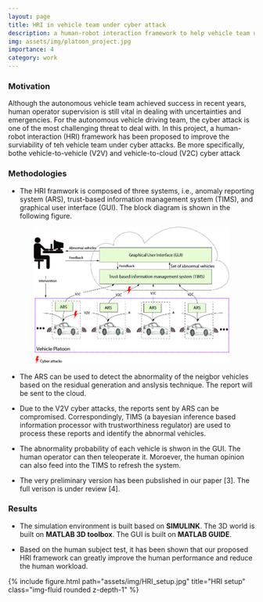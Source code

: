 ```yaml
---
layout: page
title: HRI in vehicle team under cyber attack
description: a human-robot interaction framework to help vehicle team under cyber attacks
img: assets/img/platoon_project.jpg
importance: 4
category: work
---
```


### Motivation

Although the autonomous vehicle team achieved success in recent years, human operator supervision is still vital in dealing with uncertainties and emergencies. For the autonomous vehicle driving team, the cyber attack is one of the most challenging threat to deal with. In this project, a human-robot interaction (HRI) framework has been proposed to improve the surviability of teh vehicle team under cyber attacks. Be more specifically, bothe vehicle-to-vehicle (V2V) and vehicle-to-cloud (V2C) cyber attack 

### Methodologies

* The HRI framwork is composed of three systems, i.e., anomaly  reporting  system (ARS),  trust-based  information  management  system  (TIMS), and graphical user interface (GUI). The block diagram is shown in the following figure. 

<p align="center">
<img src="HRI_framework.jpg" alt="drawing" width="400"/>
</p>

* The ARS can be used to detect the abnormality of the neigbor vehicles based on the residual generation and anslysis technique. The report will be sent to the cloud. 

* Due to the V2V cyber attacks, the reports sent by ARS can be compromised. Correspondingly, TIMS (a bayesian inference based information processor with trustworthiness regulator) are used to process these reports and identify the abnormal vehicles. 

* The abnormality probability of each vehicle is shwon in the GUI. The human operator can then teleoperate it. Moroever, the human opinion can also feed into the TIMS to refresh the system. 

* The very preliminary version has been pubslished in our paper [3]. The full verison is under review [4].

### Results

* The simulation environment is built based on **SIMULINK**. The 3D world is built on **MATLAB 3D toolbox**. The GUI is built on **MATLAB GUIDE**. 

* Based on the human subject test, it has been shown that our proposed HRI framework can greatly improve the human performance and reduce the human workload. 

{% include figure.html path="assets/img/HRI_setup.jpg" title="HRI setup" class="img-fluid rounded z-depth-1" %}


